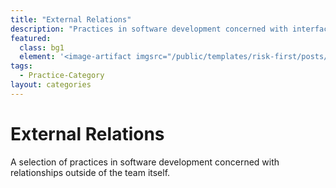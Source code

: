 ```yaml
---
title: "External Relations"
description: "Practices in software development concerned with interfacing with the world outside the team and product. "
featured: 
  class: bg1
  element: '<image-artifact imgsrc="/public/templates/risk-first/posts/dictionary.svg">Track 3: Risks</image-artifact>'
tags:
  - Practice-Category
layout: categories
---
```


# External Relations

A selection of practices in software development concerned with relationships outside of the team itself.
 
<TagList tag="External-Relations" />